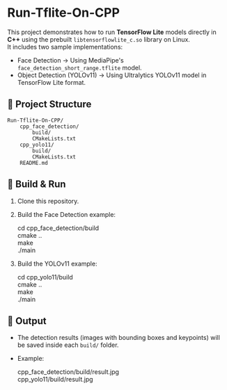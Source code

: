 # Run-Tflite-On-CPP

This project demonstrates how to run **TensorFlow Lite** models directly in **C++** using the prebuilt `libtensorflowlite_c.so` library on Linux.  
It includes two sample implementations:

- Face Detection → Using MediaPipe's `face_detection_short_range.tflite` model.  
- Object Detection (YOLOv11) → Using Ultralytics YOLOv11 model in TensorFlow Lite format.

## 📂 Project Structure

```
Run-Tflite-On-CPP/
    cpp_face_detection/
        build/
        CMakeLists.txt
    cpp_yolo11/
        build/
        CMakeLists.txt
    README.md
```

## 🚀 Build & Run

1. Clone this repository.  
2. Build the Face Detection example:

   cd cpp_face_detection/build  
   cmake ..  
   make  
   ./main  

3. Build the YOLOv11 example:

   cd cpp_yolo11/build  
   cmake ..  
   make  
   ./main  

## 📸 Output

- The detection results (images with bounding boxes and keypoints) will be saved inside each `build/` folder.  
- Example:  

  cpp_face_detection/build/result.jpg  
  cpp_yolo11/build/result.jpg  

